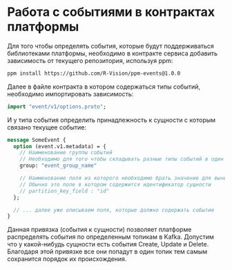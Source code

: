# Работа с событиями в контрактах платформы

Для того чтобы определять события, которые будут поддерживаться библиотеками платформы, необходимо в контракте сервиса добавить зависимость от текущего репозитория, используя ppm:

```bash
ppm install https://github.com/R-Vision/ppm-events@1.0.0
```

Далее в файле контракта в котором содержаться типы событий, необходимо импортировать зависимость:

```proto
import "event/v1/options.proto";
```

И у типа события определить принадлежность к сущности с которым связано текущее событие:

```proto
message SomeEvent {
  option (event.v1.metadata) = {
    // Наименование группы событий
    // Необходимо для того чтобы складывать разные типы событий в один топик
    group: "event_group_name"

    // Наименование поля из которого необходимо брать значение для вычисления партиции
    // Обычно это поле в котором содержится идентификатор сущности
    // partition_key_field : "id"
  };

  // ... далее уже описываем поля, которые должно содержать событие
}
```

Данная привязка (события к сущности) позволяет платформе распределять события по определенным топикам в Kafka. Допустим что у какой-нибудь сущности есть события Create, Update и Delete. Благодаря этой привязке все они попадут в один топик тем самым сохранится порядок их происхождения.
